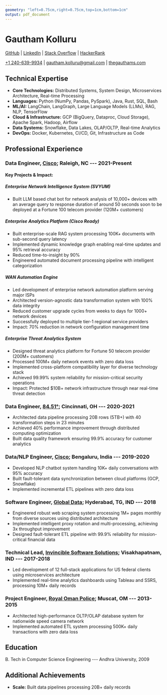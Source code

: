 ```yaml
---
geometry: "left=0.75cm,right=0.75cm,top=1cm,bottom=1cm"
output: pdf_document
---
```


<!-- # Gautham Kolluru   [![Download](download.svg){#download}](pdfs/g_tpr_05282021.pdf) {#gautham-kolluru} -->

# Gautham Kolluru

[GitHub](https://github.com/gauthamkolluru) | [LinkedIn](https://www.linkedin.com/in/gautamkolluru/) | 
[Stack Overflow](https://stackoverflow.com/users/7315848/gautham-kolluru) | [HackerRank](https://www.hackerrank.com/gautham_kolluru)

[+1 240-639-9934](tel:+12406399934) | [gautham.kolluru@gmail.com](mailto:gautham.kolluru@gmail.com) | [thegauthams.com](https://thegauthams.com)

## Technical Expertise
- **Core Technologies:** Distributed Systems, System Design, Microservices Architecture, Real-time Processing
- **Languages:** Python (NumPy, Pandas, PySpark), Java, Rust, SQL, Bash
- **ML/AI:** LangChain, LangGraph, Large Language Models (LLMs), RAG, NLP, TensorFlow
- **Cloud & Infrastructure:** GCP (BigQuery, Dataproc, Cloud Storage), Apache Spark, Hadoop, Airflow
- **Data Systems:** Snowflake, Data Lakes, OLAP/OLTP, Real-time Analytics
- **DevOps:** Docker, Kubernetes, CI/CD, Git, Infrastructure as Code

## Professional Experience

### Data Engineer, [Cisco](https://www.cisco.com); Raleigh, NC --- 2021-Present

#### Key Projects & Impact:

##### Enterprise Network Intelligence System (SVYUM)

- Built LLM based chat bot for network analysis of 10,000+ devices with an average query to response duration of around 50 seconds soon to be deployed at a Fortune 100 telecom provider (120M+ customers)

##### Enterprise Analytics Platform (Cisco Ready)
- Built enterprise-scale RAG system processing 100K+ documents with sub-second query latency
- Implemented dynamic knowledge graph enabling real-time updates and 95% retrieval accuracy
- Reduced time-to-insight by 90% 
- Engineered automated document processing pipeline with intelligent categorization

##### WAN Automation Engine
- Led development of enterprise network automation platform serving major ISPs
- Architected version-agnostic data transformation system with 100% data integrity
- Reduced customer upgrade cycles from weeks to days for 1000+ network devices
- Successfully deployed to multiple tier-1 regional service providers
- Impact: 70% reduction in network configuration management time

##### Enterprise Threat Analytics System
- Designed threat analytics platform for Fortune 50 telecom provider (200M+ customers)
- Processed 100M+ daily network events with zero data loss
- Implemented cross-platform compatibility layer for diverse technology stack
- Achieved 99.99% system reliability for mission-critical security operations
- Impact: Protected $10B+ network infrastructure through near real-time threat detection

### Data Engineer, [84.51°](https://www.8451.com); Cincinnati, OH --- 2020-2021
- Architected data pipeline processing 20B rows (5TB+) with 40 transformation steps in 23 minutes
- Achieved 40% performance improvement through distributed computing optimization
- Built data quality framework ensuring 99.9% accuracy for customer analytics

### Data/NLP Engineer, [Cisco](https://www.cisco.com); Bengaluru, India --- 2019-2020
- Developed NLP chatbot system handling 10K+ daily conversations with 95% accuracy
- Built fault-tolerant data synchronization between cloud platforms (GCP, Snowflake)
- Implemented incremental ETL pipelines with zero data loss

### Software Engineer, [Global Data](https://www.globaldata.com); Hyderabad, TG, IND --- 2018
- Engineered robust web scraping system processing 1M+ pages monthly from diverse sources using distributed architecture
- Implemented intelligent proxy rotation and multi-processing, achieving 3x throughput improvement
- Designed fault-tolerant ETL pipeline with 99.9% reliability for mission-critical financial data

### Technical Lead, [Invincible Software Solutions](http://www.issi-india.com); Visakhapatnam, IND --- 2017-2018
- Led development of 12 full-stack applications for US federal clients using microservices architecture
- Implemented real-time analytics dashboards using Tableau and SSRS, processing 10M+ daily records

### Project Engineer, [Royal Oman Police](https://www.rop.gov.om/english/index.html); Muscat, OM --- 2013-2015
- Architected high-performance OLTP/OLAP database system for nationwide speed camera network
- Implemented automated ETL system processing 500K+ daily transactions with zero data loss

## Education
B. Tech in Computer Science Engineering --- Andhra University, 2009

## Additional Achievements
- **Scale:** Built data pipelines processing 20B+ daily records
